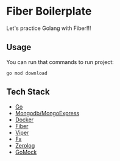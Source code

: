 
# Fiber Boilerplate
Let's practice Golang with Fiber!!!

## Usage
You can run that commands to run project:

```go mod download```

## Tech Stack
- [Go](https://go.dev)
- [Mongodb/MongoExpress](https://www.mongodb.com)
- [Docker](https://www.docker.com/)
- [Fiber](https://github.com/gofiber/fiber)
- [Viper](https://github.com/spf13/viper)
- [Fx](https://github.com/uber-go/fx)
- [Zerolog](https://github.com/rs/zerolog)
- [GoMock](https://github.com/golang/mock)